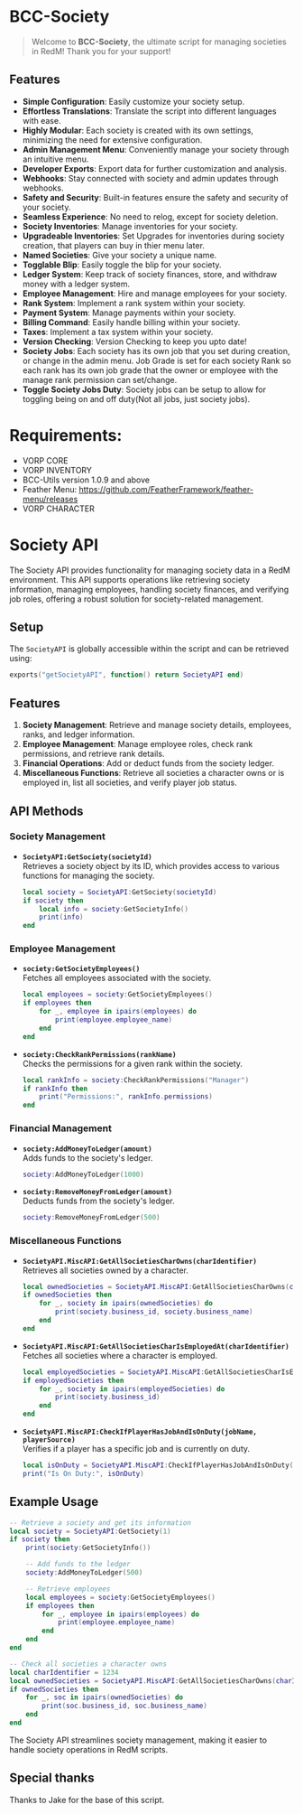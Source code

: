 # BCC-Society
> Welcome to **BCC-Society**, the ultimate script for managing societies in RedM! Thank you for your support!

## Features
- **Simple Configuration**: Easily customize your society setup.
- **Effortless Translations**: Translate the script into different languages with ease.
- **Highly Modular**: Each society is created with its own settings, minimizing the need for extensive configuration.
- **Admin Management Menu**: Conveniently manage your society through an intuitive menu.
- **Developer Exports**: Export data for further customization and analysis.
- **Webhooks**: Stay connected with society and admin updates through webhooks.
- **Safety and Security**: Built-in features ensure the safety and security of your society.
- **Seamless Experience**: No need to relog, except for society deletion.
- **Society Inventories**: Manage inventories for your society.
- **Upgradeable Inventories**: Set Upgrades for inventories during society creation, that players can buy in thier menu later.
- **Named Societies**: Give your society a unique name.
- **Togglable Blip**: Easily toggle the blip for your society.
- **Ledger System**: Keep track of society finances, store, and withdraw money with a ledger system.
- **Employee Management**: Hire and manage employees for your society.
- **Rank System**: Implement a rank system within your society.
- **Payment System**: Manage payments within your society.
- **Billing Command**: Easily handle billing within your society.
- **Taxes**: Implement a tax system within your society.
- **Version Checking**: Version Checking to keep you upto date!
- **Society Jobs**: Each society has its own job that you set during creation, or change in the admin menu. Job Grade is set for each society Rank so each rank has its own job grade that the owner or employee with the manage rank permission can set/change.
- **Toggle Society Jobs Duty**: Society jobs can be setup to allow for toggling being on and off duty(Not all jobs, just society jobs).

# Requirements:
- VORP CORE
- VORP INVENTORY
- BCC-Utils version 1.0.9 and above
- Feather Menu: https://github.com/FeatherFramework/feather-menu/releases
- VORP CHARACTER

# Society API

The Society API provides functionality for managing society data in a RedM environment. This API supports operations like retrieving society information, managing employees, handling society finances, and verifying job roles, offering a robust solution for society-related management.

## Setup

The `SocietyAPI` is globally accessible within the script and can be retrieved using:
```lua
exports("getSocietyAPI", function() return SocietyAPI end)
```

## Features

1. **Society Management**: Retrieve and manage society details, employees, ranks, and ledger information.
2. **Employee Management**: Manage employee roles, check rank permissions, and retrieve rank details.
3. **Financial Operations**: Add or deduct funds from the society ledger.
4. **Miscellaneous Functions**: Retrieve all societies a character owns or is employed in, list all societies, and verify player job status.

## API Methods

### Society Management

- **`SocietyAPI:GetSociety(societyId)`**  
  Retrieves a society object by its ID, which provides access to various functions for managing the society.

    ```lua
    local society = SocietyAPI:GetSociety(societyId)
    if society then
        local info = society:GetSocietyInfo()
        print(info)
    end
    ```

### Employee Management

- **`society:GetSocietyEmployees()`**  
  Fetches all employees associated with the society.

    ```lua
    local employees = society:GetSocietyEmployees()
    if employees then
        for _, employee in ipairs(employees) do
            print(employee.employee_name)
        end
    end
    ```

- **`society:CheckRankPermissions(rankName)`**  
  Checks the permissions for a given rank within the society.

    ```lua
    local rankInfo = society:CheckRankPermissions("Manager")
    if rankInfo then
        print("Permissions:", rankInfo.permissions)
    end
    ```

### Financial Management

- **`society:AddMoneyToLedger(amount)`**  
  Adds funds to the society's ledger.

    ```lua
    society:AddMoneyToLedger(1000)
    ```

- **`society:RemoveMoneyFromLedger(amount)`**  
  Deducts funds from the society's ledger.

    ```lua
    society:RemoveMoneyFromLedger(500)
    ```

### Miscellaneous Functions

- **`SocietyAPI.MiscAPI:GetAllSocietiesCharOwns(charIdentifier)`**  
  Retrieves all societies owned by a character.

    ```lua
    local ownedSocieties = SocietyAPI.MiscAPI:GetAllSocietiesCharOwns(charIdentifier)
    if ownedSocieties then
        for _, society in ipairs(ownedSocieties) do
            print(society.business_id, society.business_name)
        end
    end
    ```

- **`SocietyAPI.MiscAPI:GetAllSocietiesCharIsEmployedAt(charIdentifier)`**  
  Fetches all societies where a character is employed.

    ```lua
    local employedSocieties = SocietyAPI.MiscAPI:GetAllSocietiesCharIsEmployedAt(charIdentifier)
    if employedSocieties then
        for _, society in ipairs(employedSocieties) do
            print(society.business_id)
        end
    end
    ```

- **`SocietyAPI.MiscAPI:CheckIfPlayerHasJobAndIsOnDuty(jobName, playerSource)`**  
  Verifies if a player has a specific job and is currently on duty.

    ```lua
    local isOnDuty = SocietyAPI.MiscAPI:CheckIfPlayerHasJobAndIsOnDuty("Police", playerSource)
    print("Is On Duty:", isOnDuty)
    ```

## Example Usage

```lua
-- Retrieve a society and get its information
local society = SocietyAPI:GetSociety(1)
if society then
    print(society:GetSocietyInfo())

    -- Add funds to the ledger
    society:AddMoneyToLedger(500)

    -- Retrieve employees
    local employees = society:GetSocietyEmployees()
    if employees then
        for _, employee in ipairs(employees) do
            print(employee.employee_name)
        end
    end
end

-- Check all societies a character owns
local charIdentifier = 1234
local ownedSocieties = SocietyAPI.MiscAPI:GetAllSocietiesCharOwns(charIdentifier)
if ownedSocieties then
    for _, soc in ipairs(ownedSocieties) do
        print(soc.business_id, soc.business_name)
    end
end
```

The Society API streamlines society management, making it easier to handle society operations in RedM scripts.

## Special thanks
Thanks to Jake for the base of this script.